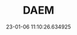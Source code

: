 ---
date: 23-01-06 11:10:26.634925
excerpt: DIMOS ATHINAION EPICHEIRISI MICHANOGRAFISIS
header:
  teaser: https://via.placeholder.com/200x200.png
order: 19
sidebar:
- image: https://via.placeholder.com/350x250.png
  image_alt: logo
  text: TBC
  title: Role
title: DAEM
---